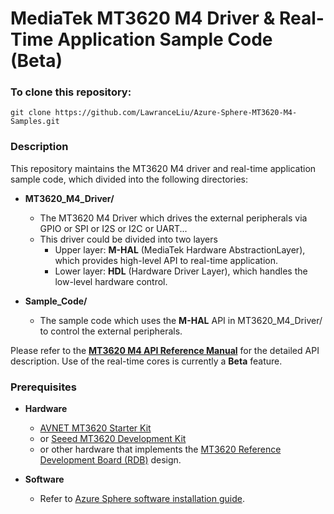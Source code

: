 # MediaTek MT3620 M4 Driver & Real-Time Application Sample Code (Beta)

### To clone this repository:
```
git clone https://github.com/LawranceLiu/Azure-Sphere-MT3620-M4-Samples.git
```

### Description
This repository maintains the MT3620 M4 driver and real-time application sample code, which divided into the following directories:

* **MT3620\_M4_Driver/**
    * The MT3620 M4 Driver which drives the external peripherals via GPIO or SPI or I2S or I2C or UART...
    * This driver could be divided into two layers
        * Upper layer: **M-HAL** (MediaTek Hardware AbstractionLayer), which provides high-level API to real-time application.
        * Lower layer: **HDL** (Hardware Driver Layer), which handles the low-level hardware control.

* **Sample_Code/**
    * The sample code which uses the **M-HAL** API in MT3620_M4_Driver/ to control the external peripherals.

Please refer to the **[MT3620 M4 API Reference Manual](http://mtkcorfq01.mediatek.inc/AzureSphere/mt3620/)** for the detailed API description.
Use of the real-time cores is currently a **Beta** feature.

### Prerequisites
* **Hardware**
    * [AVNET MT3620 Starter Kit](https://www.avnet.com/shop/us/products/avnet-engineering-services/aes-ms-mt3620-sk-g-3074457345636825680/)
    * or [Seeed MT3620 Development Kit](https://aka.ms/azurespheredevkits)
    * or other hardware that implements the [MT3620 Reference Development Board (RDB)](https://docs.microsoft.com/azure-sphere/hardware/mt3620-reference-board-design) design.

* **Software**
    * Refer to [Azure Sphere software installation guide](https://docs.microsoft.com/en-ca/azure-sphere/install/overview).
